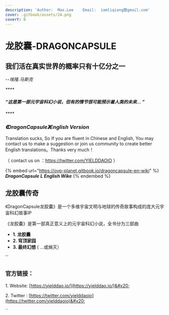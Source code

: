 ```yaml
---
description: 'Author:  Max.Lee    Email:  iamliqiang圈gmail.com'
cover: .gitbook/assets/24.png
coverY: 0
---
```


# 龙胶囊-DRAGONCAPSULE

## 我们活在真实世界的概率只有十亿分之一

&#x20; _--埃隆.马斯克_    &#x20;

_****_

#### _“这是第一部元宇宙科幻小说，但有的情节很可能预示着人类的未来... ”_

_****_

### _**《DragonCapsule》English Version**_

Translation sucks, So If you are fluent in Chinese and English, You may contact us to make a suggestion or join us community to create better English translations。Thanks very much！

（ contact us on ：https://twitter.com/YIELDDAOIO ）

{% embed url="https://ovp-planet.gitbook.io/dragoncapsule-en-wiki" %}
_**DragonCapsule L English Wike**_
{% endembed %}

## 龙胶囊传奇

《DragonCapsule龙胶囊》是一个多维宇宙文明与地球的传奇故事构成的庞大元宇宙科幻故事IP

《龙胶囊》是第一部真正意义上的元宇宙科幻小说，全书分为三部曲

* **1. 龙胶囊**
* **2. 穹顶家园**
* **3. 最终幻想** ( ...或熵灭）

**``**

## **`官方链接：`**

1\. Website: [https://yielddao.io/](https://yielddao.io/)&#x20;

2\. Twitter : [https://twitter.com/yielddaoio](https://twitter.com/yielddaoio)&#x20;

``



